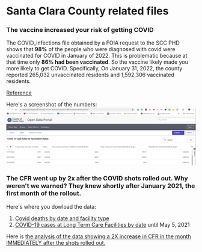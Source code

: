 # Santa Clara County related files

### The vaccine increased your risk of getting COVID
The COVID_infections file obtained by a FOIA request to the SCC PHD shows that **98%** of the people who were diagnosed with covid were vaccinated for COVID in January of 2022. This is problematic because at that time only **86% had been vaccinated**. So the vaccine likely made you more likely to get COVID. Specifically, On January 31, 2022, the county reported 265,032 unvaccinated residents and 1,592,306 vaccinated residents.

[Reference](https://data.sccgov.org/COVID-19/Covid-19-Case-Rates-by-Vaccination-Status/vad9-q7m4/data_preview)

Here's a screenshot of the numbers:
![screenshot of santa clara vax numbers](images/vax_percent_in_Jan_2022.png)

### The CFR went up by 2x after the COVID shots rolled out. Why weren't we warned? They knew shortly after January 2021, the first month of the rollout.

Here's where you dowload the data:

1. [Covid deaths by date and facility type](https://data.sccgov.org/COVID-19/Count-of-deaths-with-COVID-19-by-date/tg4j-23y2/about_data)
2. [COVID-19 cases at Long Term Care Facilities by date](https://data.sccgov.org/COVID-19/COVID-19-cases-at-Long-Term-Care-Facilities-by-dat/ksyb-fnbm/data_preview) until May 5, 2021

Here is [the analysis of the data showing a 2X increase in CFR in the month IMMEDIATELY after the shots rolled out.](./CFR_LTCF.xlsx)

